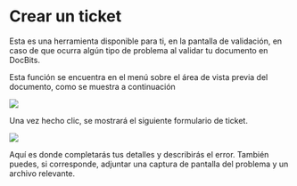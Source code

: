 # Crear un ticket

Esta es una herramienta disponible para ti, en la pantalla de validación, en caso de que ocurra algún tipo de problema al validar tu documento en DocBits.

Esta función se encuentra en el menú sobre el área de vista previa del documento, como se muestra a continuación

![](https://lh7-us.googleusercontent.com/wgH8UDoDmtxAwaFoO3NUQM9NIQyINnNenBFMe4b_mKfnx7LrJA_8dPbKLoTNvHhHNyznEyy2JDLzoOHW39n1GnTIoBIUgUTCvMVKMPGMYJrFTU6JnqFxjc67j-idDupjbGfMqEwoSgrBPt3mvor1Tds)

Una vez hecho clic, se mostrará el siguiente formulario de ticket.

![](https://lh7-us.googleusercontent.com/DxlkEirrpbtGXs8R6gHD9MtaUqd5mY9L1ya1PdGIwZIHnuoj0wflDML6ZjYzrHxqXos-0uwhMAJI69_zhO92dNWrwAmYpPwAe2C8sHvo0Tf8f8PG7SktBv4JiY6QfxxDNtO55S3xmQsze48ZophpDPc)

Aquí es donde completarás tus detalles y describirás el error. También puedes, si corresponde, adjuntar una captura de pantalla del problema y un archivo relevante.
